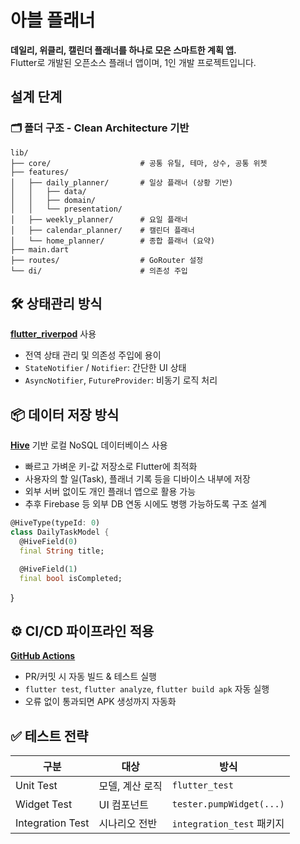 # 아블 플래너

**데일리, 위클리, 캘린더 플래너를 하나로 모은 스마트한 계획 앱.**  
Flutter로 개발된 오픈소스 플래너 앱이며, 1인 개발 프로젝트입니다.

## 설계 단계

### 🗂️ 폴더 구조 - Clean Architecture 기반
```
lib/
├── core/                    # 공통 유틸, 테마, 상수, 공통 위젯
├── features/
│   ├── daily_planner/       # 일상 플래너 (상황 기반)
│   │   ├── data/
│   │   ├── domain/
│   │   └── presentation/
│   ├── weekly_planner/      # 요일 플래너
│   ├── calendar_planner/    # 캘린더 플래너
│   └── home_planner/        # 종합 플래너 (요약)
├── main.dart
├── routes/                  # GoRouter 설정
└── di/                      # 의존성 주입
```

## 🛠 상태관리 방식
**[flutter_riverpod](https://riverpod.dev/)** 사용  
- 전역 상태 관리 및 의존성 주입에 용이
- `StateNotifier` / `Notifier`: 간단한 UI 상태
- `AsyncNotifier`, `FutureProvider`: 비동기 로직 처리

## 📦 데이터 저장 방식
**[Hive](https://docs.hivedb.dev/)** 기반 로컬 NoSQL 데이터베이스 사용  
- 빠르고 가벼운 키-값 저장소로 Flutter에 최적화  
- 사용자의 할 일(Task), 플래너 기록 등을 디바이스 내부에 저장  
- 외부 서버 없이도 개인 플래너 앱으로 활용 가능  
- 추후 Firebase 등 외부 DB 연동 시에도 병행 가능하도록 구조 설계

```dart
@HiveType(typeId: 0)
class DailyTaskModel {
  @HiveField(0)
  final String title;

  @HiveField(1)
  final bool isCompleted;
```
}

## ⚙️ CI/CD 파이프라인 적용
**[GitHub Actions](https://github.com/JeongHyeon-Jo/abeul_planner/blob/master/.github/workflows/flutter_ci.yml)**  
- PR/커밋 시 자동 빌드 & 테스트 실행  
- `flutter test`, `flutter analyze`, `flutter build apk` 자동 실행  
- 오류 없이 통과되면 APK 생성까지 자동화

## ✅ 테스트 전략
| 구분 | 대상 | 방식 |
|------|------|------|
| Unit Test | 모델, 계산 로직 | `flutter_test` |
| Widget Test | UI 컴포넌트 | `tester.pumpWidget(...)` |
| Integration Test | 시나리오 전반 | `integration_test` 패키지 |



